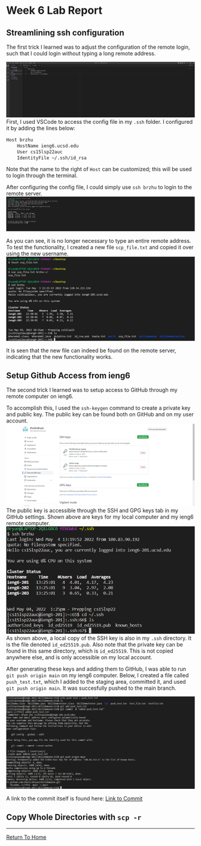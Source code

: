 # Week 6 Lab Report

## Streamlining ssh configuration
The first trick I learned was to adjust the configuration of the remote login, such
that I could login without typing a long remote address.


![pic_1](Images/report3/pic_1.png)
First, I used VSCode to access the config file in my `.ssh` folder.  I configured it
by adding the lines below:
```
Host brzhu
    HostName ieng6.ucsd.edu
    User cs15lsp22auc 
    IdentityFile ~/.ssh/id_rsa
```
Note that the name to the right of `Host` can be customized; this will be used to login through
the terminal.

After configuring the config file, I could simply use `ssh brzhu` to login to the remote server.
![pic_2](Images/report3/pic_2.png)

As you can see, it is no longer necessary to type an entire remote address.  To test the functionality,
I created a new file `scp_file.txt` and copied it over using the new username.
![pic_3](Images/report3/pic_3.png)

It is seen that the new file can indeed be found on the remote server, indicating that the new functionality
works.

## Setup Github Access from ieng6

The second trick I learned was to setup access to GitHub through my remote computer on ieng6.

To accomplish this, I used the `ssh-keygen` command to create a private key and public key.  The public key can be found both on GitHub and on my user account.
![pic_4](Images/report3/pic_4.png)
The public key is accessible through the SSH and GPG keys tab in my GitHub settings.  Shown above are keys for my local computer and my ieng6 remote computer.
![pic_5](Images/report3/pic_5.png)
As shown above, a local copy of the SSH key is also in my `.ssh` directory.  It is the file denoted `id_ed25519.pub`.  Also note that the private key can be found in this same directory, which is `id_ed25519`.  This is not copied anywhere else, and is only accessible on my local account.

After generating these keys and adding them to GitHub, I was able to run `git push origin main` on my ieng6 computer.  Below, I created a file called `push_test.txt`, which I added to the staging area, committed it, and used `git push origin main`.  It was succesfully pushed to the main branch.

![pic_6](Images/report3/pic_6.png)

A link to the commit itself is found here: [Link to Commit](https://github.com/ZhuZiLiBryan/skilldemoone/commit/cc77fe183d3085d09809e12fe79babb294e56d2e)

## Copy Whole Directories with `scp -r`

---

[Return To Home](https://zhuzilibryan.github.io/cse15l-lab-reports/)